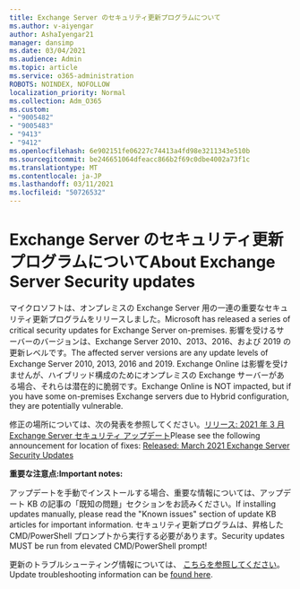 ```yaml
---
title: Exchange Server のセキュリティ更新プログラムについて
ms.author: v-aiyengar
author: AshaIyengar21
manager: dansimp
ms.date: 03/04/2021
ms.audience: Admin
ms.topic: article
ms.service: o365-administration
ROBOTS: NOINDEX, NOFOLLOW
localization_priority: Normal
ms.collection: Adm_O365
ms.custom:
- "9005482"
- "9005483"
- "9413"
- "9412"
ms.openlocfilehash: 6e902151fe06227c74413a4fd98e3211343e510b
ms.sourcegitcommit: be246651064dfeacc866b2f69c0dbe4002a73f1c
ms.translationtype: MT
ms.contentlocale: ja-JP
ms.lasthandoff: 03/11/2021
ms.locfileid: "50726532"
---
```

# <a name="about-exchange-server-security-updates"></a><span data-ttu-id="b1c89-102">Exchange Server のセキュリティ更新プログラムについて</span><span class="sxs-lookup"><span data-stu-id="b1c89-102">About Exchange Server Security updates</span></span>

<span data-ttu-id="b1c89-103">マイクロソフトは、オンプレミスの Exchange Server 用の一連の重要なセキュリティ更新プログラムをリリースしました。</span><span class="sxs-lookup"><span data-stu-id="b1c89-103">Microsoft has released a series of critical security updates for Exchange Server on-premises.</span></span> <span data-ttu-id="b1c89-104">影響を受けるサーバーのバージョンは、Exchange Server 2010、2013、2016、および 2019 の更新レベルです。</span><span class="sxs-lookup"><span data-stu-id="b1c89-104">The affected server versions are any update levels of Exchange Server 2010, 2013, 2016 and 2019.</span></span> <span data-ttu-id="b1c89-105">Exchange Online は影響を受けませんが、ハイブリッド構成のためにオンプレミスの Exchange サーバーがある場合、それらは潜在的に脆弱です。</span><span class="sxs-lookup"><span data-stu-id="b1c89-105">Exchange Online is NOT impacted, but if you have some on-premises Exchange servers due to Hybrid configuration, they are potentially vulnerable.</span></span>

<span data-ttu-id="b1c89-106">修正の場所については、次の発表を参照してください。[リリース: 2021 年 3 月 Exchange Server セキュリティ アップデート](https://techcommunity.microsoft.com/t5/exchange-team-blog/released-march-2021-exchange-server-security-updates/ba-p/2175901)</span><span class="sxs-lookup"><span data-stu-id="b1c89-106">Please see the following announcement for location of fixes: [Released: March 2021 Exchange Server Security Updates](https://techcommunity.microsoft.com/t5/exchange-team-blog/released-march-2021-exchange-server-security-updates/ba-p/2175901)</span></span>

<span data-ttu-id="b1c89-107">**重要な注意点:**</span><span class="sxs-lookup"><span data-stu-id="b1c89-107">**Important notes:**</span></span>

<span data-ttu-id="b1c89-108">アップデートを手動でインストールする場合、重要な情報については、アップデート KB の記事の「既知の問題」セクションをお読みください。</span><span class="sxs-lookup"><span data-stu-id="b1c89-108">If installing updates manually, please read the "Known issues" section of update KB articles for important information.</span></span> <span data-ttu-id="b1c89-109">セキュリティ更新プログラムは、昇格した CMD/PowerShell プロンプトから実行する必要があります。</span><span class="sxs-lookup"><span data-stu-id="b1c89-109">Security updates MUST be run from elevated CMD/PowerShell prompt!</span></span>

<span data-ttu-id="b1c89-110">更新のトラブルシューティング情報については、 [こちらを参照してください](https://aka.ms/exupdatefaq)。</span><span class="sxs-lookup"><span data-stu-id="b1c89-110">Update troubleshooting information can be [found here](https://aka.ms/exupdatefaq).</span></span>
